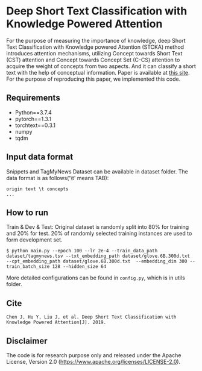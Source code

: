 # Deep Short Text Classification with Knowledge Powered Attention
For the purpose of measuring the importance of knowledge, deep Short Text Classification with Knowledge powered Attention (STCKA) method introduces attention mechanisms, utilizing Concept towards Short Text (CST) attention and Concept towards Concept Set (C-CS) attention to acquire the weight of concepts from two aspects. And it can classify a short text with the help of conceptual information. Paper is available at [this site](https://arxiv.org/pdf/1902.08050.pdf).
For the purpose of reproducing this paper, we implemented this code.
## Requirements
* Python==3.7.4
* pytorch==1.3.1
* torchtext==0.3.1
* numpy
* tqdm

## Input data format
Snippets and TagMyNews Dataset can be available in dataset folder. The data format is as follows('\t' means TAB):

```
origin text \t concepts
...
```

## How to run
Train & Dev & Test:
Original dataset is randomly split into 80% for training and 20% for test. 20% of randomly selected training instances are used to form development set.

```
$ python main.py --epoch 100 --lr 2e-4 --train_data_path dataset/tagmynews.tsv --txt_embedding_path dataset/glove.6B.300d.txt  --cpt_embedding_path dataset/glove.6B.300d.txt  --embedding_dim 300 --train_batch_size 128 --hidden_size 64
```

More detailed configurations can be found in `config.py`, which is in utils folder.

## Cite
```
Chen J, Hu Y, Liu J, et al. Deep Short Text Classification with Knowledge Powered Attention[J]. 2019.
```

## Disclaimer

The code is for research purpose only and released under the Apache License, Version 2.0 (https://www.apache.org/licenses/LICENSE-2.0).
